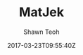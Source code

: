 ---
title: "MatJek"
github: https://github.com/ShawnTeoh/matjek
demo: https://shawnteoh.github.io/matjek
author: Shawn Teoh
draft: true
ssg:
  - Jekyll
cms:
  - No Cms
date: 2017-03-23T09:55:40Z
github_branch: gh-pages
---
